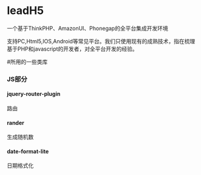 # leadH5
一个基于ThinkPHP、AmazonUI、Phonegap的全平台集成开发环境

支持PC,Html5,IOS,Android等常见平台。我们只使用现有的成熟技术，指在梳理基于PHP和javascript的开发者，对全平台开发的经验。

#所用的一些类库
### JS部分
#### jquery-router-plugin
路由
#### rander
生成随机数
#### date-format-lite
日期格式化
